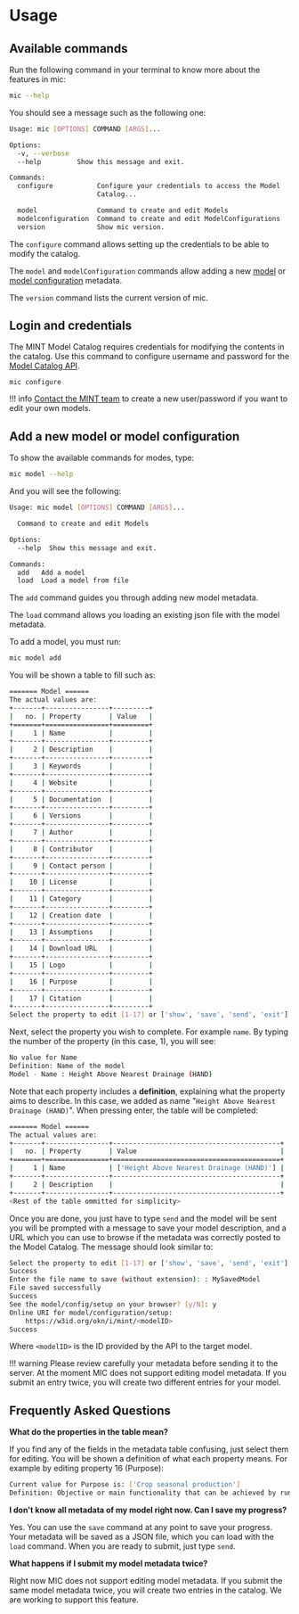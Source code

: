 # Usage

## Available commands
Run the following command in your terminal to know more about the features in mic:

```bash
mic --help
```

You should see a message such as the following one:
```bash
Usage: mic [OPTIONS] COMMAND [ARGS]...

Options:
  -v, --verbose
  --help         Show this message and exit.

Commands:
  configure           Configure your credentials to access the Model
                      Catalog...

  model               Command to create and edit Models
  modelconfiguration  Command to create and edit ModelConfigurations
  version             Show mic version.
```
The `configure` command allows setting up the credentials to be able to modify the catalog.

The `model` and `modelConfiguration` commands allow adding a new [model](https://mintproject.readthedocs.io/en/latest/modelcatalog/#making-your-model-findable) or [model configuration](https://mintproject.readthedocs.io/en/latest/modelcatalog/#model-configuration) metadata. 

The `version` command lists the current version of mic.


## Login and credentials

The MINT Model Catalog requires credentials for modifying the contents in the catalog. Use this command to configure username and password for the [Model Catalog API](https://model-catalog-python-api-client.readthedocs.io/en/latest/endpoints/).

```
mic configure
```
!!! info
    [Contact the MINT team](mailto:mint@mailman.isi.edu) to create a new user/password if you want to edit your own models.

## Add a new model or model configuration

To show the available commands for modes, type: 
```bash
mic model --help
```
And you will see the following:
```bash
Usage: mic model [OPTIONS] COMMAND [ARGS]...

  Command to create and edit Models

Options:
  --help  Show this message and exit.

Commands:
  add   Add a model
  load  Load a model from file
```
The `add` command guides you through adding new model metadata.

The `load` command allows you loading an existing json file with the model metadata.

To add a model, you must run:

```bash
mic model add
```

You will be shown a table to fill such as:

```bash
======= Model ======
The actual values are:
+-------+----------------+---------+
|   no. | Property       | Value   |
+=======+================+=========+
|     1 | Name           |         |
+-------+----------------+---------+
|     2 | Description    |         |
+-------+----------------+---------+
|     3 | Keywords       |         |
+-------+----------------+---------+
|     4 | Website        |         |
+-------+----------------+---------+
|     5 | Documentation  |         |
+-------+----------------+---------+
|     6 | Versions       |         |
+-------+----------------+---------+
|     7 | Author         |         |
+-------+----------------+---------+
|     8 | Contributor    |         |
+-------+----------------+---------+
|     9 | Contact person |         |
+-------+----------------+---------+
|    10 | License        |         |
+-------+----------------+---------+
|    11 | Category       |         |
+-------+----------------+---------+
|    12 | Creation date  |         |
+-------+----------------+---------+
|    13 | Assumptions    |         |
+-------+----------------+---------+
|    14 | Download URL   |         |
+-------+----------------+---------+
|    15 | Logo           |         |
+-------+----------------+---------+
|    16 | Purpose        |         |
+-------+----------------+---------+
|    17 | Citation       |         |
+-------+----------------+---------+
Select the property to edit [1-17] or ['show', 'save', 'send', 'exit'] [1]:
```

Next, select the property you wish to complete. For example `name`. 
By typing the number of the property (in this case, 1), you will see:

```bash
No value for Name
Definition: Name of the model
Model - Name : Height Above Nearest Drainage (HAND)
```
Note that each property includes a **definition**, explaining what the property aims to describe. In this case, we added as name "`Height Above Nearest Drainage (HAND)`". When pressing enter, the table will be completed:

```bash
======= Model ======
The actual values are:
+-------+----------------+------------------------------------------+
|   no. | Property       | Value                                    |
+=======+================+==========================================+
|     1 | Name           | ['Height Above Nearest Drainage (HAND)'] |
+-------+----------------+------------------------------------------+
|     2 | Description    |                                          |
+-------+----------------+------------------------------------------+
<Rest of the table ommitted for simplicity>
```
Once you are done, you just have to type `send` and the model will be sent you will be prompted with a message to save your model description, and a URL which you can use to browse if the metadata was correctly posted to the Model Catalog. The message should look similar to:

```bash
Select the property to edit [1-17] or ['show', 'save', 'send', 'exit'] [1]: send
Success
Enter the file name to save (without extension): : MySavedModel
File saved successfully
Success
See the model/config/setup on your browser? [y/N]: y
Online URI for model/configuration/setup: 
    https://w3id.org/okn/i/mint/<modelID>
Success
```
Where `<modelID>` is the ID provided by the API to the target model.

!!! warning
    Please review carefully your metadata before sending it to the server. At the moment MIC does not support editing model metadata. If you submit an entry twice, you will create two different entries for your model.

## Frequently Asked Questions

**What do the properties in the table mean?**

If you find any of the fields in the metadata table confusing, just select them for editing. You will be shown a definition of what each property means. For example by editing property 16 (Purpose):

```bash
Current value for Purpose is: ['Crop seasonal production']
Definition: Objective or main functionality that can be achieved by running this model
```

**I don't know all metadata of my model right now. Can I save my progress?**

Yes. You can use the `save` command at any point to save your progress. Your metadata will be saved as a JSON file, which you can load with the `load` command. When you are ready to submit, just type `send`.

**What happens if I submit my model metadata twice?** 

Right now MIC does not support editing model metadata. If you submit the same model metadata twice, you will create two entries in the catalog. We are working to support this feature.
